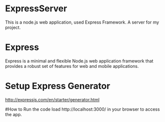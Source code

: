 # ExpressServer
This is a node.js web application, used Express Framework. A server for my project. 
# Express
Express is a minimal and flexible Node.js web application framework that provides a robust set of features for web and mobile applications.

# Setup Express Generator

http://expressjs.com/en/starter/generator.html

#How to Run the code
load http://localhost:3000/ in your browser to access the app.

